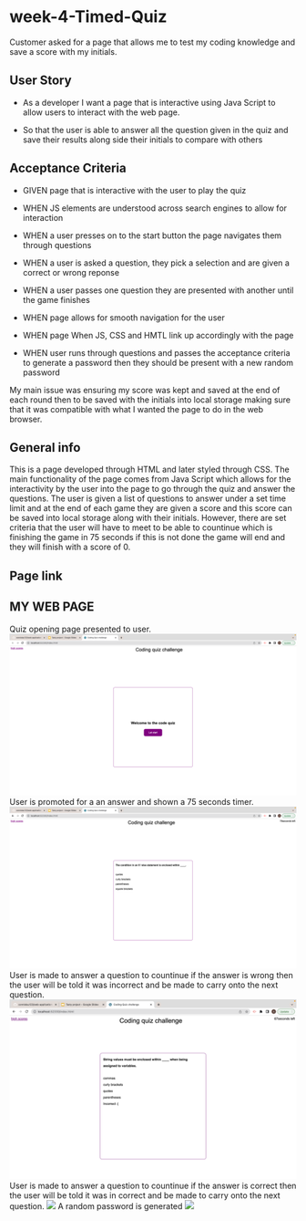 # week-4-Timed-Quiz

Customer asked for a page that allows me to test my coding knowledge and save a score with my initials.

## User Story

- As a developer I want a page that is interactive using Java Script to allow users to interact with the web page. 

- So that the user is able to answer all the question given in the quiz and save their results along side their initials to compare with others


## Acceptance Criteria

- GIVEN page that is interactive with the user to play the quiz

- WHEN JS elements are understood across search engines to allow for interaction 

- WHEN a user presses on to the start button the page navigates them through questions 

- WHEN a user is asked a question, they pick a selection and are given a correct or wrong reponse

- WHEN a user passes one question they are presented with another until the game finishes

- WHEN page allows for smooth navigation for the user 

- WHEN page When JS, CSS and HMTL link up accordingly with the page

- WHEN user runs through questions and passes the acceptance criteria to generate a password then they should be present with a new random password  

 
 

My main issue was ensuring my score was kept and saved at the end of each round then to be saved with the initials into local storage making sure that it was compatible with what I wanted the page to do in the web browser.

 

## General info
This is a page developed through HTML and later styled through CSS. The main functionality of the page comes from Java Script which allows for the interactivity by the user into the page to go through the quiz and answer the questions. The user is given a list of questions to answer under a set time limit and at the end of each game they are given a score and this score can be saved into local storage along with their initials. However, there are set criteria that the user will have to meet to be able to countinue which is finishing the game in 75 seconds if this is not done the game will end and they will finish with a score of 0.
## Page link




## MY WEB PAGE
Quiz opening page presented to user.
![](assets/images/Quiz-opening-page.jpeg)
User is promoted for a an answer and shown a 75 seconds timer.
![](assets/images/Quiz-questions-page.jpeg)
User is made to answer a question to countinue if the answer is wrong then the user will be told it was incorrect and be made to carry onto the next question.
![](assets/images/Quiz-incorrect-page.jpeg)
User is made to answer a question to countinue if the answer is correct then the user will be told it was in
correct and be made to carry onto the next question.
![](assets/images/Incorrect-password%20Length%2Bcharacter.png)
A random password is generated
![](assets/images/random-password.png)